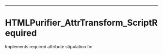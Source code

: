***

# HTMLPurifier_AttrTransform_ScriptRequired

Implements required attribute stipulation for <script>



* Full name: `\HTMLPurifier_AttrTransform_ScriptRequired`
* Parent class: [`\HTMLPurifier_AttrTransform`](./HTMLPurifier_AttrTransform.md)




## Methods


### transform

Abstract: makes changes to the attributes dependent on multiple values.

```php
public transform(array $attr, \HTMLPurifier_Config $config, \HTMLPurifier_Context $context): array
```








**Parameters:**

| Parameter | Type | Description |
|-----------|------|-------------|
| `$attr` | **array** |  |
| `$config` | **\HTMLPurifier_Config** |  |
| `$context` | **\HTMLPurifier_Context** |  |





***


## Inherited methods


### transform

Abstract: makes changes to the attributes dependent on multiple values.

```php
public transform(array $attr, \HTMLPurifier_Config $config, \HTMLPurifier_Context $context): array
```




* This method is **abstract**.



**Parameters:**

| Parameter | Type | Description |
|-----------|------|-------------|
| `$attr` | **array** | Assoc array of attributes, usually from<br />HTMLPurifier_Token_Tag::$attr |
| `$config` | **\HTMLPurifier_Config** | Mandatory HTMLPurifier_Config object. |
| `$context` | **\HTMLPurifier_Context** | Mandatory HTMLPurifier_Context object |


**Return Value:**

Processed attribute array.




***

### prependCSS

Prepends CSS properties to the style attribute, creating the
attribute if it doesn't exist.

```php
public prependCSS(array& $attr, string $css): mixed
```








**Parameters:**

| Parameter | Type | Description |
|-----------|------|-------------|
| `$attr` | **array** | Attribute array to process (passed by reference) |
| `$css` | **string** | CSS to prepend |





***

### confiscateAttr

Retrieves and removes an attribute

```php
public confiscateAttr(array& $attr, mixed $key): mixed
```








**Parameters:**

| Parameter | Type | Description |
|-----------|------|-------------|
| `$attr` | **array** | Attribute array to process (passed by reference) |
| `$key` | **mixed** | Key of attribute to confiscate |





***


***
> Automatically generated on 2025-03-15
